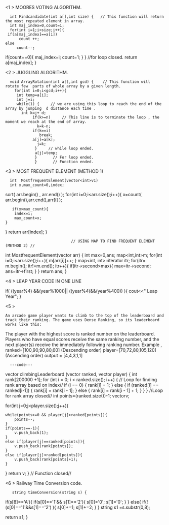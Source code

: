 <1 >    MOORES VOTING ALGORITHM.

      int Findcandidate(int a[],int size) {   // This function will return the most repeated element in array.
      int maj_index=0,count=1;
      for(int i=1;i<size;i++){
     if(a[maj_index]==a[i])
          count ++;
    else
         count--;
   if(count==0){
     maj_index=i;
     count=1; }
    }                      //for loop closed.
    return a[maj_index];
    }
    
    
    
 <2 >     JUGGLING ALGORITHM.
    
      void ArrayRotation(int a[],int gcd) {    // This function will rotate few  parts of whole array by a given length.
        for(int i=0;i<gcd;i++){
         int temp=a[i];
         int j=i;
         while(1) {     // we are using this loop to reach the end of the array by jumping  d distance each time .
           int k=j+ d;
                if(k>=n)     // This line is to terminate the loop , the moment we reach at the end of array.
                  k=k-n;
                if(k==i)
                   break;
                a[j]=a[k];
                  j=k;
                 }     // while loop ended.
                 a[j]=temp;
                 }       // For loop ended.
                 }       // Function ended.
             
             
          
          
<3 >    MOST FREQUENT ELEMENT    (METHOD 1)
 
      int  MostfrequentElement(vector<int>v1)
      int x,max_count=0,index;
   sort( arr.begin() , arr.end() );
for(int i=0;i<arr.size();i++){
    x=count( arr.begin(),arr.end(),arr[i] );
    
       if(x>max_count){
        index=i;
        max_count=x;
    }
}
  return arr[index];
  }

                                 // USING MAP TO FIND FREQUENT ELEMENT  (METHOD 2) //
 
   int MostfrequentElement(vector<int> arr) {
    int max=0,ans;
    map<int,int>m;
    for(int i=0;i<arr.size();i++){
        m[arr[i]]++;
    }
    map<int, int>::iterator itr;
   for(itr= m.begin(); itr!=m.end(); itr++){
       if(itr->second>max){
           max=itr->second;
           ans=itr->first;
       }
    }
    return ans;
}
          
          
  <4 >   LEAP YEAR CODE IN ONE LINE 
 
   if( ((year%4) &&(year%100))|| ((year%4)&&(year%400)) ){
                  cout<<" Leap Year";
                         }
          
          
 <5 >   
       
    An arcade game player wants to climb to the top of the leaderboard and track their ranking. The game uses Dense Ranking, so its leaderboard works like this:
The player with the highest score is ranked number  on the leaderboard.
Players who have equal scores receive the same ranking number, and the next player(s) receive the immediately following ranking number.
Example    ,  ranked=[100,90,90,80,60] (Descending order)
              player=[70,72,80,105,120]  (Ascending order)
          output = [4,4,3,1,1]
          
      ---code---
       
  vector<int> climbingLeaderboard (vector<int> ranked, vector<int> player) {
     int rank[200000 +1];
    for (int i = 0; i < ranked.size(); i++) {   // Loop for finding rank array based on index//
        if (i == 0) {
            rank[i] = 1;
        }
        else {
            if (ranked[i] == ranked[i-1]) {
                rank[i] = rank[i - 1];
            }
            else {
                rank[i] = rank[i - 1] + 1;
            }
        }
    }     //Loop for rank array closed//
     int  points=(ranked.size())-1;
vector<int >v;

for(int j=0;j<player.size();j++){
    
    while(points>=0 && player[j]>ranked[points]){
        points--;
    }
    if(points==-1){
        v.push_back(1);
    }
    else if(player[j]==ranked[points]){
        v.push_back(rank[points]);
    }
    else if(player[j]<ranked[points]){
        v.push_back(rank[points]+1);
    }
}
return v;
} // Function closed//
                                       
          
          
          
 <6 >   Railway Time Conversion code.
       
       string timeConversion(string s) {
   if(s[8]=='A'){
        if(s[0]=='1'&& s[1]=='2'){
            s[0]='0';
            s[1]='0';
        }
   }
   else{
       if(! (s[0]=='1'&&s[1]=='2') ){
           s[0]+=1;
           s[1]+=2;
       }
   }
 string s1 =s.substr(0,8);
   
   return s1;
}
          
          
          
          
          
          
          
          
          
          
          
          
          
          
          
          
          
          
          
          
          
          
          
          
          
